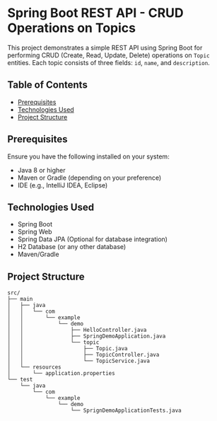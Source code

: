 # Spring Boot REST API - CRUD Operations on Topics

This project demonstrates a simple REST API using Spring Boot for performing CRUD (Create, Read, Update, Delete) operations on `Topic` entities. Each topic consists of three fields: `id`, `name`, and `description`.

## Table of Contents

- [Prerequisites](#prerequisites)
- [Technologies Used](#technologies-used)
- [Project Structure](#project-structure)

## Prerequisites

Ensure you have the following installed on your system:

- Java 8 or higher
- Maven or Gradle (depending on your preference)
- IDE (e.g., IntelliJ IDEA, Eclipse)

## Technologies Used

- Spring Boot
- Spring Web
- Spring Data JPA (Optional for database integration)
- H2 Database (or any other database)
- Maven/Gradle

## Project Structure

```
src/
├── main
│   ├── java
│   │   └── com
│   │       └── example
│   │           └── demo
│   │               ├── HelloController.java
│   │               ├── SpringDemoApplication.java
│   │               └── topic
│   │                   ├── Topic.java
│   │                   ├── TopicController.java
│   │                   └── TopicService.java
│   └── resources
│       └── application.properties
└── test
    └── java
        └── com
            └── example
                └── demo
                    └── SprignDemoApplicationTests.java
```
